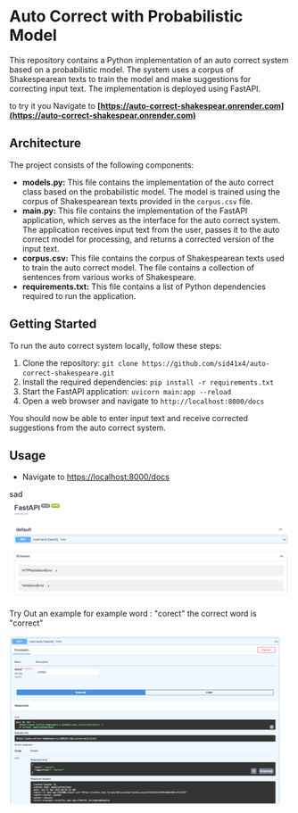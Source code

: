 # Auto Correct with Probabilistic Model

This repository contains a Python implementation of an auto correct system based on a probabilistic model. The system uses a corpus of Shakespearean texts to train the model and make suggestions for correcting input text. The implementation is deployed using FastAPI.

to try it you Navigate to **[https://auto-correct-shakespear.onrender.com](https://auto-correct-shakespear.onrender.com)**

## Architecture

The project consists of the following components:

* **models.py:** This file contains the implementation of the auto correct class based on the probabilistic model. The model is trained using the corpus of Shakespearean texts provided in the `corpus.csv` file.
* **main.py:** This file contains the implementation of the FastAPI application, which serves as the interface for the auto correct system. The application receives input text from the user, passes it to the auto correct model for processing, and returns a corrected version of the input text.
* **corpus.csv:** This file contains the corpus of Shakespearean texts used to train the auto correct model. The file contains a collection of sentences from various works of Shakespeare.
* **requirements.txt:** This file contains a list of Python dependencies required to run the application.

## Getting Started

To run the auto correct system locally, follow these steps:

1. Clone the repository: `git clone https://github.com/sid41x4/auto-correct-shakespeare.git `
2. Install the required dependencies: `pip install -r requirements.txt`
3. Start the FastAPI application: `uvicorn main:app --reload`
4. Open a web browser and navigate to `http://localhost:8000/docs`

You should now be able to enter input text and receive corrected suggestions from the auto correct system.

## Usage

* Navigate to [ https://localhost:8000/docs]()









sad![1682156693329](image/README/1682156693329.png)

Try Out an example for example word : "corect" the correct word is "correct"

![1682156771209](image/README/1682156771209.png)

